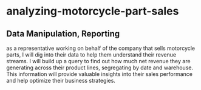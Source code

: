 # analyzing-motorcycle-part-sales
## Data Manipulation, Reporting

as a representative working on behalf of the company that sells motorcycle parts, I will dig into their data to help them understand their revenue streams. I will build up a query to find out how much net revenue they are generating across their product lines, segregating by date and warehouse. This information will provide valuable insights into their sales performance and help optimize their business strategies.
